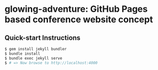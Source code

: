 # glowing-adventure: GitHub Pages based conference website concept

## Quick-start Instructions

```bash
$ gem install jekyll bundler
$ bundle install
$ bundle exec jekyll serve
$ # => Now browse to http://localhost:4000

```
